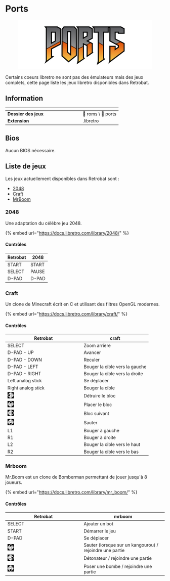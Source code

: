 # Ports

<div align="left">

<figure><img src="https://raw.githubusercontent.com/fabricecaruso/es-theme-carbon/52ff37c9e265587d006945a2ba695b5a962b3a3d/art/logos/ports.svg" alt=""><figcaption></figcaption></figure>

</div>

Certains coeurs libretro ne sont pas des émulateurs mais des jeux complets, cette page liste les jeux libretro disponibles dans Retrobat.

## Information

<table data-header-hidden><thead><tr><th width="224"></th><th></th></tr></thead><tbody><tr><td><strong>Dossier des jeux</strong></td><td><span data-gb-custom-inline data-tag="emoji" data-code="1f4c2">📂</span> roms \ <span data-gb-custom-inline data-tag="emoji" data-code="1f4c2">📂</span> ports</td></tr><tr><td><strong>Extension</strong></td><td>.libretro</td></tr></tbody></table>

## Bios

Aucun BIOS nécessaire.

## Liste de jeux

Les jeux actuellement disponibles dans Retrobat sont :

* [2048](ports.md#2048)
* [Craft](ports.md#craft)
* [MrBoom](ports.md#mrboom)

### 2048

Une adaptation du célèbre jeu 2048.

{% embed url="https://docs.libretro.com/library/2048/" %}

#### Contrôles

| Retrobat | 2048  |
| -------- | ----- |
| START    | START |
| SELECT   | PAUSE |
| D-PAD    | D-PAD |

### Craft

Un clone de Minecraft écrit en C et utilisant des filtres OpenGL modernes.

{% embed url="https://docs.libretro.com/library/craft/" %}

#### Contrôles

<table><thead><tr><th width="227">Retrobat</th><th>craft</th></tr></thead><tbody><tr><td>SELECT</td><td>Zoom arrière</td></tr><tr><td>D-PAD - UP</td><td>Avancer</td></tr><tr><td>D-PAD - DOWN</td><td>Reculer</td></tr><tr><td>D-PAD - LEFT</td><td>Bouger la cible vers la gauche</td></tr><tr><td>D-PAD - RIGHT</td><td>Bouger la cible vers la droite</td></tr><tr><td>Left analog stick</td><td>Se déplacer</td></tr><tr><td>Right analog stick</td><td>Bouger la cible</td></tr><tr><td><img src="../../../.gitbook/assets/image (32).png" alt=""></td><td>Détruire le bloc</td></tr><tr><td><img src="../../../.gitbook/assets/image (34).png" alt=""></td><td>Placer le bloc</td></tr><tr><td><img src="../../../.gitbook/assets/image (6).png" alt=""></td><td>Bloc suivant</td></tr><tr><td><img src="../../../.gitbook/assets/image (19).png" alt=""></td><td>Sauter</td></tr><tr><td>L1</td><td>Bouger à gauche</td></tr><tr><td>R1</td><td>Bouger à droite</td></tr><tr><td>L2</td><td>Bouger la cible vers le haut</td></tr><tr><td>R2</td><td>Bouger la cible vers le bas</td></tr></tbody></table>

### Mrboom

Mr.Boom est un clone de Bomberman permettant de jouer jusqu'à 8 joueurs.

{% embed url="https://docs.libretro.com/library/mr_boom/" %}

#### Contrôles

<table><thead><tr><th width="227">Retrobat</th><th>mrboom</th></tr></thead><tbody><tr><td>SELECT</td><td>Ajouter un bot</td></tr><tr><td>START</td><td>Démarrer le jeu</td></tr><tr><td>D-PAD</td><td>Se déplacer</td></tr><tr><td><img src="../../../.gitbook/assets/image (34).png" alt=""></td><td>Sauter (lorsque sur un kangourou) / rejoindre une partie</td></tr><tr><td><img src="../../../.gitbook/assets/image (6).png" alt=""></td><td>Détonateur / rejoindre une partie</td></tr><tr><td><img src="../../../.gitbook/assets/image (19).png" alt=""></td><td>Poser une bombe / rejoindre une partie</td></tr></tbody></table>
